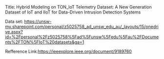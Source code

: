 Title: Hybrid Modeling on TON_IoT Telemetry Dataset: A New Generation Dataset of IoT and IIoT for Data-Driven Intrusion Detection Systems

Data set: https://unsw-my.sharepoint.com/personal/z5025758_ad_unsw_edu_au/_layouts/15/onedrive.aspx?id=%2Fpersonal%2Fz5025758%5Fad%5Funsw%5Fedu%5Fau%2FDocuments%2FTON%5FIoT%20datasets&ga=1

Refference Link:https://ieeexplore.ieee.org/document/9189760